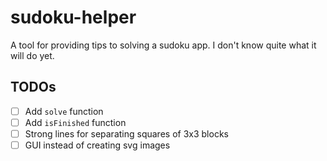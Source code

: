 # sudoku-helper

A tool for providing tips to solving a sudoku app. I don't know quite what it
will do yet.

## TODOs

- [ ] Add `solve` function
- [ ] Add `isFinished` function
- [ ] Strong lines for separating squares of 3x3 blocks
- [ ] GUI instead of creating svg images
